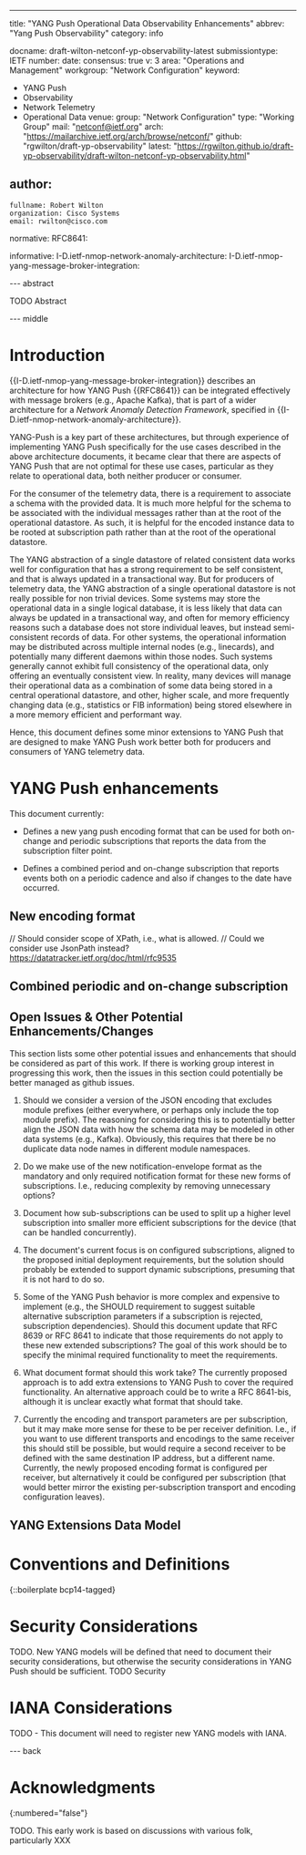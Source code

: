 ---
title: "YANG Push Operational Data Observability Enhancements"
abbrev: "Yang Push Observability"
category: info

docname: draft-wilton-netconf-yp-observability-latest
submissiontype: IETF
number:
date:
consensus: true
v: 3
area: "Operations and Management"
workgroup: "Network Configuration"
keyword:
 - YANG Push
 - Observability
 - Network Telemetry
 - Operational Data
venue:
  group: "Network Configuration"
  type: "Working Group"
  mail: "netconf@ietf.org"
  arch: "https://mailarchive.ietf.org/arch/browse/netconf/"
  github: "rgwilton/draft-yp-observability"
  latest: "https://rgwilton.github.io/draft-yp-observability/draft-wilton-netconf-yp-observability.html"

author:
 -
    fullname: Robert Wilton
    organization: Cisco Systems
    email: rwilton@cisco.com

normative:
  RFC8641:

informative:
  I-D.ietf-nmop-network-anomaly-architecture:
  I-D.ietf-nmop-yang-message-broker-integration:

--- abstract

TODO Abstract


--- middle

# Introduction

{{I-D.ietf-nmop-yang-message-broker-integration}} describes an architecture for how YANG Push {{RFC8641}} can be integrated effectively with message brokers (e.g., Apache Kafka), that is part of a wider architecture for a *Network Anomaly Detection Framework*, specified in {{I-D.ietf-nmop-network-anomaly-architecture}}.

YANG-Push is a key part of these architectures, but through experience of implementing YANG Push specifically for the use cases described in the above architecture documents, it became clear that there are aspects of YANG Push that are not optimal for these use cases, particular as they relate to operational data, both neither producer or consumer.

For the consumer of the telemetry data, there is a requirement to associate a schema with the provided data.  It is much more helpful for the schema to be associated with the individual messages rather than at the root of the operational datastore.  As such, it is helpful for the encoded instance data to be rooted at subscription path rather than at the root of the operational datastore.

The YANG abstraction of a single datastore of related consistent data works well for configuration that has a strong requirement to be self consistent, and that is always updated in a transactional way.  But for producers of telemetry data, the YANG abstraction of a single operational datastore is not really possible for non trivial devices.  Some systems may store the operational data in a single logical database, it is less likely that data can always be updated in a transactional way, and often for memory efficiency reasons such a database does not store individual leaves, but instead semi-consistent records of data.  For other systems, the operational information may be distributed across multiple internal nodes (e.g., linecards), and potentially many different daemons within those nodes.  Such systems generally cannot exhibit full consistency of the operational data, only offering an eventually consistent view.  In reality, many devices will manage their operational data as a combination of some data being stored in a central operational datastore, and other, higher scale, and more frequently changing data (e.g., statistics or FIB information) being stored elsewhere in a more memory efficient and performant way.

Hence, this document defines some minor extensions to YANG Push that are designed to make YANG Push work better both for producers and consumers of YANG telemetry data.

# YANG Push enhancements

This document currently:

- Defines a new yang push encoding format that can be used for both on-change and periodic subscriptions that reports the data from the subscription filter point.

- Defines a combined period and on-change subscription that reports events both on a periodic cadence and also if changes to the date have occurred.

## New encoding format

// Should consider scope of XPath, i.e., what is allowed.
// Could we consider use JsonPath instead?  https://datatracker.ietf.org/doc/html/rfc9535

## Combined periodic and on-change subscription

## Open Issues & Other Potential Enhancements/Changes

This section lists some other potential issues and enhancements that should be considered as part of this work.  If there is working group interest in progressing this work, then the issues in this section could potentially be better managed as github issues.

1. Should we consider a version of the JSON encoding that excludes module prefixes (either everywhere, or perhaps only include the top module prefix).  The reasoning for considering this is to potentially better align the JSON data with how the schema data may be modeled in other data systems (e.g., Kafka).  Obviously, this requires that there be no duplicate data node names in different module namespaces.

1. Do we make use of the new notification-envelope format as the mandatory and only required notification format for these new forms of subscriptions.  I.e., reducing complexity by removing unnecessary options?

1. Document how sub-subscriptions can be used to split up a higher level subscription into smaller more efficient subscriptions for the device (that can be handled concurrently).

1. The document's current focus is on configured subscriptions, aligned to the proposed initial deployment requirements, but the solution should probably be extended to support dynamic subscriptions, presuming that it is not hard to do so.

1. Some of the YANG Push behavior is more complex and expensive to implement (e.g., the SHOULD requirement to suggest suitable alternative subscription parameters if a subscription is rejected, subscription dependencies).  Should this document update that RFC 8639 or RFC 8641 to indicate that those requirements do not apply to these new extended subscriptions?  The goal of this work should be to specify the minimal required functionality to meet the requirements.

1. What document format should this work take?  The currently proposed approach is to add extra extensions to YANG Push to cover the required functionality.  An alternative approach could be to write a RFC 8641-bis, although it is unclear exactly what format that should take.

1. Currently the encoding and transport parameters are per subscription, but it may make more sense for these to be per receiver definition.  I.e., if you want to use different transports and encodings to the same receiver this should still be possible, but would require a second receiver to be defined with the same destination IP address, but a different name.  Currently, the newly proposed encoding format is configured per receiver, but alternatively it could be configured per subscription (that would better mirror the existing per-subscription transport and encoding configuration leaves).

<!--
# Should the appendix contain a list of features in subscriptions notifications and YANG Push
# that are probably not needed?
#
# E.g., is subscription modified useful (as opposed to just tearing down the subscription and starting again, which clients may handle from a robustness perspective anyway).
-->

## YANG Extensions Data Model

# Conventions and Definitions

{::boilerplate bcp14-tagged}


# Security Considerations

TODO.  New YANG models will be defined that need to document their security considerations, but otherwise the security considerations in YANG Push should be sufficient.
TODO Security


# IANA Considerations

TODO - This document will need to register new YANG models with IANA.


--- back

# Acknowledgments
{:numbered="false"}

TODO.  This early work is based on discussions with various folk, particularly XXX

